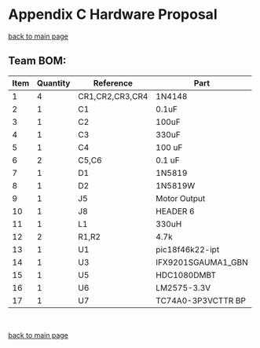 # Appendix C Hardware Proposal

[back to main page](/index.md)

## Team BOM:

| Item 	| Quantity 	| Reference       	| Part               	|
|------	|----------	|-----------------	|--------------------	|
| 1    	| 4        	| CR1,CR2,CR3,CR4 	| 1N4148             	|
| 2    	| 1        	| C1              	| 0.1uF              	|
| 3    	| 1        	| C2              	| 100uF              	|
| 4    	| 1        	| C3              	| 330uF              	|
| 5    	| 1        	| C4              	| 100 uF             	|
| 6    	| 2        	| C5,C6           	| 0.1 uF             	|
| 7    	| 1        	| D1              	| 1N5819             	|
| 8    	| 1        	| D2              	| 1N5819W            	|
| 9    	| 1        	| J5              	| Motor Output       	|
| 10   	| 1        	| J8              	| HEADER 6           	|
| 11   	| 1        	| L1              	| 330uH              	|
| 12   	| 2        	| R1,R2           	| 4.7k               	|
| 13   	| 1        	| U1              	| pic18f46k22-ipt    	|
| 14   	| 1        	| U3              	| IFX9201SGAUMA1_GBN 	|
| 15   	| 1        	| U5              	| HDC1080DMBT        	|
| 16   	| 1        	| U6              	| LM2575-3.3V        	|
| 17   	| 1        	| U7              	| TC74A0-3P3VCTTR BP 	|

<br>

[back to main page](/index.md)
